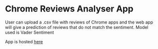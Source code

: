 # Chrome Reviews Analyser App

User can upload a .csv file with reviews of Chrome apps and the web app will give a prediction of reviews that do not match the sentiment.
Model used is Vader Sentiment

App is hosted [here](https://chrome-reviews-analyser.herokuapp.com/)
